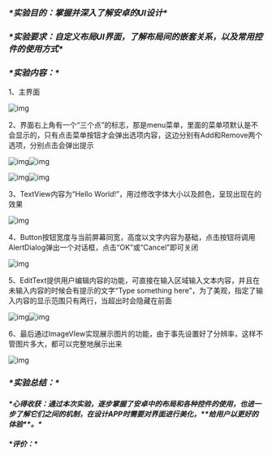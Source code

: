 ### ***\*实验目的：掌握并深入了解安卓的UI设计\****

### ***\*实验要求：自定义布局UI界面，了解布局间的嵌套关系，以及常用控件的使用方式\****

### ***\*实验内容：\****

1、主界面

![img](Android作业3报告.assets/wps1.jpg) 

2、界面右上角有一个“三个点”的标志，那是menu菜单，里面的菜单项默认是不会显示的，只有点击菜单按钮才会弹出选项内容，这边分别有Add和Remove两个选项，分别点击会弹出提示

![img](Android作业3报告.assets/wps2.jpg)![img](Android作业3报告.assets/wps3.jpg) 

![img](Android作业3报告.assets/wps4.jpg)![img](Android作业3报告.assets/wps5.jpg) 

3、TextView内容为“Hello World!”，用过修改字体大小以及颜色，呈现出现在的效果

![img](Android作业3报告.assets/wps6.jpg) 

4、Button按钮宽度与当前屏幕同宽，高度以文字内容为基础，点击按钮将调用AlertDialog弹出一个对话框，点击“OK”或“Cancel”即可关闭

![img](Android作业3报告.assets/wps7.jpg) 

5、EditText提供用户编辑内容的功能，可直接在输入区域输入文本内容，并且在未输入内容的时候会有提示的文字“Type something here”，为了美观，指定了输入内容的显示范围只有两行，当超出时会隐藏在前面

![img](Android作业3报告.assets/wps8.jpg)![img](Android作业3报告.assets/wps9.jpg) 

6、最后通过ImageVIew实现展示图片的功能，由于事先设置好了分辨率，这样不管图片多大，都可以完整地展示出来

![img](Android作业3报告.assets/wps10.png) 

### ***\*实验总结：\****

#### ***\*心得收获：通过本次实验，逐步掌握了安卓中的布局和各种控件的使用，也进一步了解它们之间的机制，在设计APP时需要对界面进行美化，\*******\*给用户以更好的体验\*******\*。\****

#### ***\*评价：\**** 